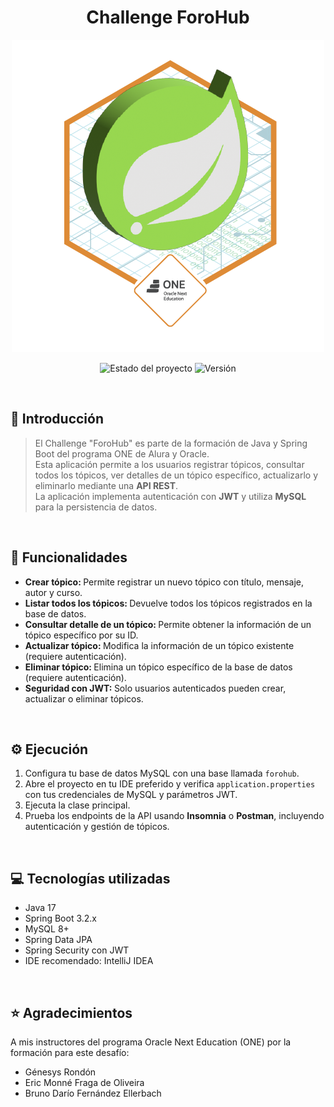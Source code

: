 <h1 align="center"> <strong>Challenge ForoHub</strong></h1>
<p align="center">
  <img src="src/main/resources/Badge-Spring.png" alt="Insignia">
</p>
  <p align="center">
  <img src="https://img.shields.io/badge/STATUS-EN%20DESARROLLO-green" alt="Estado del proyecto">
  <img src="https://img.shields.io/badge/Versión-1.0.0-orange" alt="Versión">
</p>
<br>

## 📌 Introducción
> El Challenge "ForoHub" es parte de la formación de Java y Spring Boot del programa ONE de Alura y Oracle.  
> Esta aplicación permite a los usuarios registrar tópicos, consultar todos los tópicos, ver detalles de un tópico específico, actualizarlo y eliminarlo mediante una **API REST**.  
> La aplicación implementa autenticación con **JWT** y utiliza **MySQL** para la persistencia de datos.

<br>

## 🔧 Funcionalidades
- <strong> Crear tópico: </strong> Permite registrar un nuevo tópico con título, mensaje, autor y curso.  
- <strong> Listar todos los tópicos: </strong> Devuelve todos los tópicos registrados en la base de datos.  
- <strong> Consultar detalle de un tópico: </strong> Permite obtener la información de un tópico específico por su ID.  
- <strong> Actualizar tópico: </strong> Modifica la información de un tópico existente (requiere autenticación).  
- <strong> Eliminar tópico: </strong> Elimina un tópico específico de la base de datos (requiere autenticación).  
- <strong> Seguridad con JWT: </strong> Solo usuarios autenticados pueden crear, actualizar o eliminar tópicos.  

<br>

## ⚙️ Ejecución
1. Configura tu base de datos MySQL con una base llamada `forohub`.  
2. Abre el proyecto en tu IDE preferido y verifica `application.properties` con tus credenciales de MySQL y parámetros JWT.  
3. Ejecuta la clase principal.  
4. Prueba los endpoints de la API usando **Insomnia** o **Postman**, incluyendo autenticación y gestión de tópicos.

<br>

## 💻 Tecnologías utilizadas
- Java 17  
- Spring Boot 3.2.x  
- MySQL 8+  
- Spring Data JPA  
- Spring Security con JWT 
- IDE recomendado: IntelliJ IDEA  

<br>

## ⭐️ Agradecimientos
A mis instructores del programa Oracle Next Education (ONE) por la formación para este desafío:  
- Génesys Rondón
- Eric Monné Fraga de Oliveira
- Bruno Darío Fernández Ellerbach
